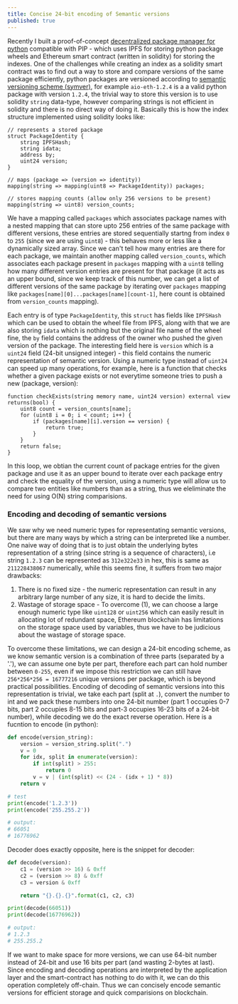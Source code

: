 ```yaml
---
title: Concise 24-bit encoding of Semantic versions
published: true
---
```

Recently I built a proof-of-concept [decentralized package manager for python](https://github.com/Narasimha1997/dipmp) compatible with PIP - which uses IPFS for storing python package wheels and Ethereum smart contract (written in solidity) for storing the indexes. One of the challenges while creating an index as a solidity smart contract was to find out a way to store and compare versions of the same package efficiently, python packages are versioned according to [semantic versioning scheme (symver)](https://semver.org/), for example `aio-eth-1.2.4` is a a valid python package with version `1.2.4`, the trivial way to store this version is to use solidity `string` data-type, however comparing strings is not efficient in solidity and there is no direct way of doing it. Basically this is how the index structure implemented using solidity looks like:

```solidity
// represents a stored package
struct PackageIdentity {
    string IPFSHash;
    string idata;
    address by;
    uint24 version;
}

// maps (package => (version => identity))
mapping(string => mapping(uint8 => PackageIdentity)) packages;

// stores mapping counts (allow only 256 versions to be present)
mapping(string => uint8) version_counts;
```
We have a mapping called `packages` which associates package names with a nested mapping that can store upto 256 entries of the same package with different versions, these entries are stored sequentially startng from index `0` to `255` (since we are using `uint8`) - this behaves more or less like a dynamically sized array. Since we can't tell how many entries are there for each package, we maintain another mapping called `version_counts`, which associates each package present in `packages` mapping with a `uint8` telling how many different version entries are present for that package (it acts as an upper bound, since we keep track of this number, we can get a list of different versions of the same package by iterating over `packages` mapping like `packages[name][0]...packages[name][count-1]`, here count is obtained from `version_counts` mapping). 

Each entry is of type `PackageIdentity`, this `struct` has fields like `IPFSHash` which can be used to obtain the wheel file from IPFS, along with that we are also storing `idata` which is nothing but the original file name of the wheel fine, the `by` field contains the address of the owner who pushed the given version of the package. The interesting field here is `version` which is a `uint24` field (24-bit unsigned integer) - this field contains the numeric representation of semantic version. Using a numeric type instead of `uint24` can speed up many operations, for example, here is a function that checks whether a given package exists or not everytime someone tries to push a new (package, version):

```solidity
function checkExists(string memory name, uint24 version) external view returns(bool) {
    uint8 count = version_counts[name];
    for (uint8 i = 0; i < count; i++) {
        if (packages[name][i].version == version) {
            return true;
        }
    }
    return false;
}
```
In this loop, we obtian the current count of package entries for the given package and use it as an upper bound to iterate over each package entry and check the equality of the version, using a numeric type will allow us to compare two entities like numbers than as a string, thus we eleliminate the need for using O(N) string comparisions.

### Encoding and decoding of semantic versions
We saw why we need numeric types for representating semantic versions, but there are many ways by which a string can be interpreted like a number. One naive way of doing that is to just obtain the underlying bytes representation of a string (since string is a sequence of characters), i.e string `1.2.3` can be represented as  `312e322e33` in hex, this is same as `211228438067` numerically, while this seems fine, it suffers from two major drawbacks:
1. There is no fixed size - the numeric representation can result in any arbitrary large number of any size, it is hard to decide the limits.
2. Wastage of storage space - To overcome (1), we can choose a large enough numeric type like `uint128` or `uint256` which can easily result in allocating lot of redundant space, Ethereum blockchain has limitations on the storage space used by variables, thus we have to be judicious about the wastage of storage space.

To overcome these limitations, we can design a 24-bit encoding scheme, as we know semantic version is a combination of three parts (separated by a '.'), we can assume one byte per part, therefore each part can hold number between `0-255`, even if we impose this restriction we can still have `256*256*256 = 16777216` unique versions per package, which is beyond practical possibilities. Encoding of decoding of semantic versions into this representation is trivial, we take each part (split at `.`), convert the number to int and we pack these numbers into one 24-bit number (part 1 occupies 0-7 bits, part 2 occupies 8-15 bits and part-3 occupies 16-23 bits of a 24-bit number), while decoding we do the exact reverse operation. Here is a fucntion to encode (in python):

```python
def encode(version_string):
    version = version_string.split(".")
    v = 0
    for idx, split in enumerate(version):
        if int(split) > 255:
            return 0
        v = v | (int(split) << (24 - (idx + 1) * 8))
    return v

# test
print(encode('1.2.3'))
print(encode('255.255.2'))

# output:
# 66051
# 16776962
```
Decoder does exactly opposite, here is the snippet for decoder:
```python
def decode(version):
    c1 = (version >> 16) & 0xff
    c2 = (version >> 8) & 0xff
    c3 = version & 0xff

    return "{}.{}.{}".format(c1, c2, c3)

print(decode(66051))
print(decode(16776962))

# output:
# 1.2.3
# 255.255.2
```
If we want to make space for more versions, we can use 64-bit number instead of 24-bit and use 16 bits per part (and wasting 2-bytes at last). Since encoding and decoding operations are interpreted by the application layer and the smart-contract has nothing to do with it, we can do this operation completely off-chain. Thus we can concisely encode semantic versions for efficient storage and quick comparisions on blockchain.
